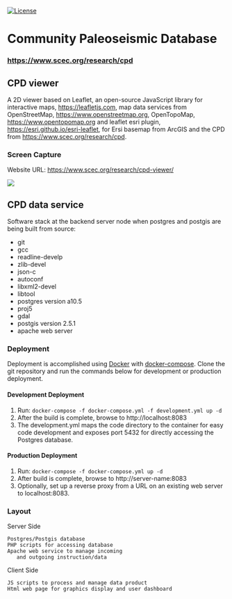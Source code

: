 [![License](https://img.shields.io/badge/License-BSD%203--Clause-blue.svg)](https://github.com/SCECcode/CPD_web/blob/master/LICENSE.md)

# Community Paleoseismic Database


### https://www.scec.org/research/cpd

## CPD viewer

A 2D viewer based on Leaflet, an open-source JavaScript library for interactive maps,
https://leafletjs.com, map data services from OpenStreetMap, https://www.openstreetmap.org,
OpenTopoMap, https://www.opentopomap.org and leaflet esri plugin,
https://esri.github.io/esri-leaflet, for Ersi basemap from ArcGIS and the CPD 
from https://www.scec.org/research/cpd.

### Screen Capture

Website URL: https://www.scec.org/research/cpd-viewer/

![](doc/cpd-viewer.png)


## CPD data service

Software stack at the backend server node when postgres and postgis are
being built from source:

- git
- gcc
- readline-develp
- zlib-devel
- json-c
- autoconf
- libxml2-devel
- libtool
- postgres version a10.5
 - proj5
 - gdal
- postgis version 2.5.1
- apache web server


### Deployment

Deployment is accomplished using [Docker](https://docs.docker.com/) with [docker-compose]([https://docs.docker.com/compose/). Clone the git repository and run the commands below for development or production deployment.

#### Development Deployment
1. Run: `docker-compose -f docker-compose.yml -f development.yml up -d`
2. After the build is complete, browse to http://localhost:8083
3. The development.yml maps the code directory to the container for easy code development and exposes port 5432 for directly accessing the Postgres database.

#### Production Deployment
1. Run: `docker-compose -f docker-compose.yml up -d`
2. After build is complete, browse to http://server-name:8083
3. Optionally, set up a reverse proxy from a URL on an existing web server to localhost:8083.

### Layout 

Server Side 
       
    Postgres/Postgis database
    PHP scripts for accessing database
    Apache web service to manage incoming
       and outgoing instruction/data

Client Side 

    JS scripts to process and manage data product
    Html web page for graphics display and user dashboard
